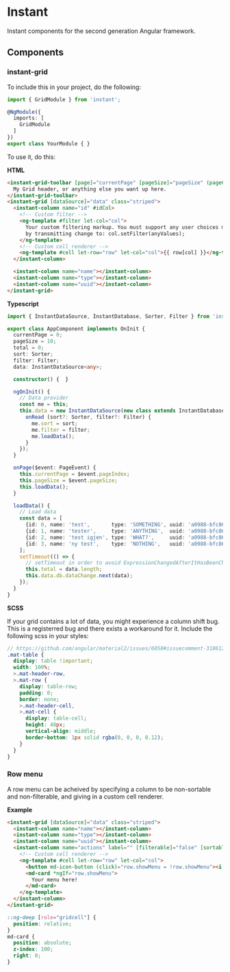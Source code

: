 # Instant

Instant components for the second generation Angular framework.

## Components

### instant-grid

To include this in your project, do the following:

```ts
import { GridModule } from 'instant';

@NgModule({
  imports: [
    GridModule
  ]
})
export class YourModule { }

```

To use it, do this:

**HTML**

```html
<instant-grid-toolbar [page]="currentPage" [pageSize]="pageSize" (pageChange)="onPage($event)" [total]="total">
  My Grid header, or anything else you want up here.
</instant-grid-toolbar>
<instant-grid [dataSource]="data" class="striped">
  <instant-column name="id" #idCol>
    <!-- Custom filter -->
    <ng-template #filter let-col="col">
      Your custom filtering markup. You must support any user choices made here
      by transmitting change to: col.setFilter(anyValues);
    </ng-template>
    <!-- Custom cell renderer -->
    <ng-template #cell let-row="row" let-col="col">{{ row[col] }}</ng-template>
  </instant-column>

  <instant-column name="name"></instant-column>
  <instant-column name="type"></instant-column>
  <instant-column name="uuid"></instant-column>
</instant-grid>
```

**Typescript**
```ts
import { InstantDataSource, InstantDatabase, Sorter, Filter } from 'instant';

export class AppComponent implements OnInit {
  currentPage = 0;
  pageSize = 10;
  total = 0;
  sort: Sorter;
  filter: Filter;
  data: InstantDataSource<any>;

  constructor() {  }

  ngOnInit() {
    // Data provider
    const me = this;
    this.data = new InstantDataSource(new class extends InstantDatabase<any> {
      onRead (sort?: Sorter, filter?: Filter) {
        me.sort = sort;
        me.filter = filter;
        me.loadData();
      }
    });
  }

  onPage($event: PageEvent) {
    this.currentPage = $event.pageIndex;
    this.pageSize = $event.pageSize;
    this.loadData();
  }

  loadData() {
    // Load data
    const data = [
      {id: 0, name: 'test',       type: 'SOMETHING', uuid: 'a0988-bfc865-a8cf89-fdc87cc'},
      {id: 1, name: 'tester',     type: 'ANYTHING',  uuid: 'a0988-bfc865-a8cf89-fdc87cc'},
      {id: 2, name: 'test igjen', type: 'WHAT?',     uuid: 'a0988-bfc865-a8cf89-fdc87cc'},
      {id: 3, name: 'ny test',    type: 'NOTHING',   uuid: 'a0988-bfc865-a8cf89-fdc87cc'},
    ];
    setTimeout(() => {
      // setTimeout in order to avoid ExpressionChangedAfterItHasBeenCheckedError
      this.total = data.length;
      this.data.db.dataChange.next(data);
    });
  }
}
```

**SCSS**

If your grid contains a lot of data, you might experience a column shift bug. This is a registerred bug and there exists a workaround for it.
Include the following scss in your styles:

```scss
// https://github.com/angular/material2/issues/6058#issuecomment-318612278
.mat-table {
  display: table !important;
  width: 100%;
  >.mat-header-row,
  >.mat-row {
    display: table-row;
    padding: 0;
    border: none;
    >.mat-header-cell,
    >.mat-cell {
      display: table-cell;
      height: 48px;
      vertical-align: middle;
      border-bottom: 1px solid rgba(0, 0, 0, 0.12);
    }
  }
}
```

### Row menu

A row menu can be acheived by specifying a column to be non-sortable and non-filterable, and giving in a custom cell renderer.

**Example**

```html
<instant-grid [dataSource]="data" class="striped">
  <instant-column name="name"></instant-column>
  <instant-column name="type"></instant-column>
  <instant-column name="uuid"></instant-column>
  <instant-column name="actions" label="" [filterable]="false" [sortable]="false">
    <!-- Custom cell renderer -->
    <ng-template #cell let-row="row" let-col="col">
      <button md-icon-button (click)="row.showMenu = !row.showMenu"><i class="fa fa-fw fa-ellipsis-v"></i></button>
      <md-card *ngIf="row.showMenu">
        Your menu here!
      </md-card>
    </ng-template>
  </instant-column>
</instant-grid>
```

```scss
::ng-deep [role="gridcell"] {
  position: relative;
}
md-card {
  position: absolute;
  z-index: 100;
  right: 0;
}
```
